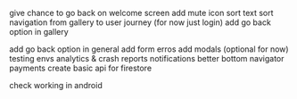 give chance to go back on welcome screen
add mute icon
sort text
sort navigation from gallery to user journey (for now just login)
add go back option in gallery


add go back option in general
add form erros
add modals (optional for now)
testing
envs
analytics & crash reports
notifications
better bottom navigator
payments
create basic api for firestore


check working in android